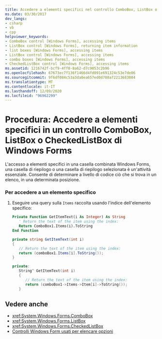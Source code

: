```yaml
---
title: Accedere a elementi specifici nel controllo ComboBox, ListBox o CheckedListBox
ms.date: 03/30/2017
dev_langs:
- csharp
- vb
- cpp
helpviewer_keywords:
- ComboBox control [Windows Forms], accessing items
- ListBox control [Windows Forms], returning item information
- list boxes [Windows Forms], accessing items
- ListBox control [Windows Forms], accessing items
- combo boxes [Windows Forms], accessing items
- CheckedListBox control [Windows Forms], accessing items
ms.assetid: 1216742f-bcf9-4ff8-8a62-d7c9053c2b96
ms.openlocfilehash: 67673ec7f136f1466d4fd091e691324c53e7de06
ms.sourcegitcommit: 9f6df084c53a3da0ea657ed0d708a72213683084
ms.translationtype: MT
ms.contentlocale: it-IT
ms.lasthandoff: 12/09/2020
ms.locfileid: "96962299"
---
```

# <a name="how-to-access-specific-items-in-a-windows-forms-combobox-listbox-or-checkedlistbox-control"></a>Procedura: Accedere a elementi specifici in un controllo ComboBox, ListBox o CheckedListBox di Windows Forms
L'accesso a elementi specifici in una casella combinata Windows Forms, una casella di riepilogo o una casella di riepilogo selezionata è un'attività essenziale. Consente di determinare a livello di codice ciò che si trova in un elenco, in una determinata posizione.  
  
### <a name="to-access-a-specific-item"></a>Per accedere a un elemento specifico  
  
1. Eseguire una query sulla `Items` raccolta usando l'indice dell'elemento specifico:  
  
    ```vb  
    Private Function GetItemText(i As Integer) As String  
       ' Return the text of the item using the index:  
       Return ComboBox1.Items(i).ToString  
    End Function  
    ```  
  
    ```csharp  
    private string GetItemText(int i)  
    {  
       // Return the text of the item using the index:  
       return (comboBox1.Items[i].ToString());  
    }  
    ```  
  
    ```cpp  
    private:  
       String^ GetItemText(int i)  
       {  
          // Return the text of the item using the index:  
          return (comboBox1->Items->Item[i]->ToString());  
       }  
    ```  
  
## <a name="see-also"></a>Vedere anche

- <xref:System.Windows.Forms.ComboBox>
- <xref:System.Windows.Forms.ListBox>
- <xref:System.Windows.Forms.CheckedListBox>
- [Controlli Windows Form usati per elencare opzioni](windows-forms-controls-used-to-list-options.md)

